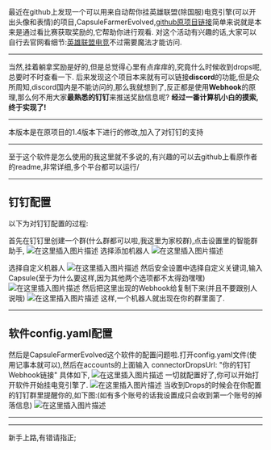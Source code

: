 最近在github上发现一个可以用来自动帮你挂英雄联盟(除国服)电竞引擎(可以开出头像和表情)的项目,CapsuleFarmerEvolved,[github原项目链接](https://github.com/LeagueOfPoro/CapsuleFarmerEvolved)简单来说就是本来是通过看比赛获取奖励的,它帮助你进行观看.
对这个活动有兴趣的话,大家可以自行去官网看细节:[英雄联盟电竞](https://lolesports.com/)不过需要魔法才能访问.
***
当然,挂着躺拿奖励是好的,但是总觉得心里有点痒痒的,究竟什么时候收到drops呢,总要时不时查看一下.
后来发现这个项目本来就有可以链接**discord**的功能,但是众所周知,discord国内是不能访问的,那么我就想到了,反正都是使用**Webhook**的原理,那么何不用大家**最熟悉的钉钉**来推送奖励信息呢?
**经过一番计算机小白的摸索,终于实现了!**
***
本版本是在原项目的1.4版本下进行的修改,加入了对钉钉的支持
***
至于这个软件是怎么使用的我这里就不多说的,有兴趣的可以去github上看原作者的readme,非常详细,多个平台都可以运行/
***
## 钉钉配置
以下为对钉钉配置的过程:

首先在钉钉里创建一个群(什么群都可以啦,我这里为家校群),点击设置里的智能群助手,
![在这里插入图片描述](https://img-blog.csdnimg.cn/cdede24e49494f4fa8dc9cc42849bac9.png)
选择添加机器人
![在这里插入图片描述](https://img-blog.csdnimg.cn/c3593d17c85e4bfd9414ed50bfc75e85.png)

选择自定义机器人
![在这里插入图片描述](https://img-blog.csdnimg.cn/463e1dbcda9e48f6b5238c36efc16104.png)
然后安全设置中选择自定义关键词,输入Capsule(至于为什么要这样,因为其他两个选项都不太得劲嘿嘿)
![在这里插入图片描述](https://img-blog.csdnimg.cn/1107ec386a0c47c686603fa70afc50c8.png)
然后把这里出现的Webhook给复制下来(并且不要跟别人说哦)
![在这里插入图片描述](https://img-blog.csdnimg.cn/594a2cb32d484f5f925be20ec20ca3b2.png)
这样,一个机器人就出现在你的群里面了.
***
## 软件config.yaml配置
然后是CapsuleFarmerEvolved这个软件的配置问题啦.打开config.yaml文件(使用记事本就可以),然后在accounts的上面输入
connectorDropsUrl: "你的钉钉Webhook链接"
具体如下,
![在这里插入图片描述](https://img-blog.csdnimg.cn/25ec14d052ff4d1896bf1aa74e13764d.png)
一切就配置好了,你可以开始打开软件开始挂电竞引擎了.
![在这里插入图片描述](https://img-blog.csdnimg.cn/f901908ddde24dc0afecfc0092c8985c.png)
当收到Drops的时候会在你配置的钉钉群里提醒你的,如下图:(如有多个账号的话我设置成只会收到第一个账号的掉落信息)
![在这里插入图片描述](https://img-blog.csdnimg.cn/4414734066f94f249fb96f3e1a3ec6d2.png)
***
***
新手上路,有错请指正;
